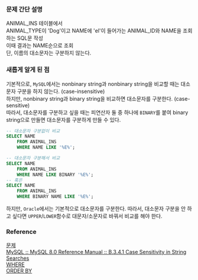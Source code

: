 ### 문제 간단 설명
ANIMAL_INS 테이블에서<br>
ANIMAL_TYPE이 'Dog'이고 NAME에 'el'이 들어가는 ANIMAL_ID와 NAME을 조회하는 SQL문 작성<br>
이때 결과는 NAME순으로 조회<br>
단, 이름의 대소문자는 구분하지 않는다.<br>

### 새롭게 알게 된 점
기본적으로, `MySQL`에서는 nonbinary string과 nonbinary string을 비교할 때는 대소문자 구분을 하지 않는다. (case-insensitive)<br>
하지만, nonbinary string과 binary string을 비교하면 대소문자를 구분한다. (case-sensitive)<br>
따라서, 대소문자를 구분하고 싶을 때는 피연산자 둘 중 하나에 `BINARY`를 붙여 binary string으로 만들면 대소문자를 구분하게 만들 수 있다.
```sql
-- 대소문자 구분없이 비교
SELECT NAME
    FROM ANIMAL_INS
    WHERE NAME LIKE '%E%';

-- 대소문자 구분해서 비교
SELECT NAME
    FROM ANIMAL_INS
    WHERE NAME LIKE BINARY '%E%';
-- 혹은
SELECT NAME
    FROM ANIMAL_INS
    WHERE BINARY NAME LIKE '%E%';
```
하지만, `Oracle`에서는 기본적으로 대소문자를 구분한다.
따라서, 대소문자 구분을 안 하고 싶다면 `UPPER`/`LOWER`함수로 대문자/소문자로 바꿔서 비교를 해야 한다.

### Reference
[문제](https://school.programmers.co.kr/learn/courses/30/lessons/59047)<br>
[MySQL :: MySQL 8.0 Reference Manual :: B.3.4.1 Case Sensitivity in String Searches](https://dev.mysql.com/doc/refman/8.0/en/case-sensitivity.html)<br>
[WHERE](https://github.com/gitubanana/SQL_study/blob/main/select/%EA%B0%95%EC%9B%90%EB%8F%84%EC%97%90_%EC%9C%84%EC%B9%98%ED%95%9C_%EC%83%9D%EC%82%B0%EA%B3%B5%EC%9E%A5_%EB%AA%A9%EB%A1%9D_%EC%B6%9C%EB%A0%A5%ED%95%98%EA%B8%B0/README.md#where)<br>
[ORDER BY](https://github.com/gitubanana/SQL_study/blob/main/select/%EC%9D%B8%EA%B8%B0%EC%9E%88%EB%8A%94_%EC%95%84%EC%9D%B4%EC%8A%A4%ED%81%AC%EB%A6%BC/README.md#order-by)<br>
